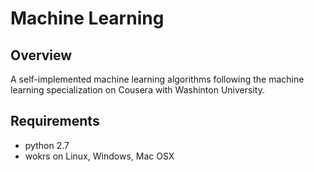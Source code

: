 # Machine Learning
## Overview
A self-implemented machine learning algorithms following the machine learning specialization on Cousera with Washinton University.
## Requirements
- python 2.7
- wokrs on Linux, Windows, Mac OSX
